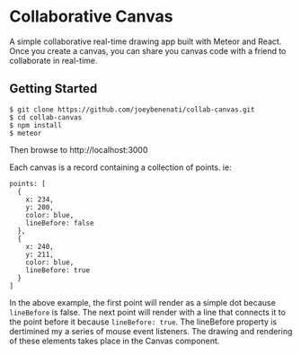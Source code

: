 # Collaborative Canvas

A simple collaborative real-time drawing app built with Meteor and React. Once you create a canvas, you can share you canvas code with a friend to collaborate in real-time.

## Getting Started
```
$ git clone https://github.com/joeybenenati/collab-canvas.git
$ cd collab-canvas
$ npm install
$ meteor
```
Then browse to http://localhost:3000

Each canvas is a record containing a collection of points. ie:

```
points: [
  { 
    x: 234,
    y: 200,
    color: blue,
    lineBefore: false
  },
  {
    x: 240,
    y: 211,
    color: blue,
    lineBefore: true
  }
]
```

In the above example, the first point will render as a simple dot because ```lineBefore``` is false. The next point will render with a line that connects  it to the point before it because ```lineBefore: true```. The lineBefore property is dertimined my a series of mouse event listeners. The drawing and rendering of these elements takes place in the Canvas component. 